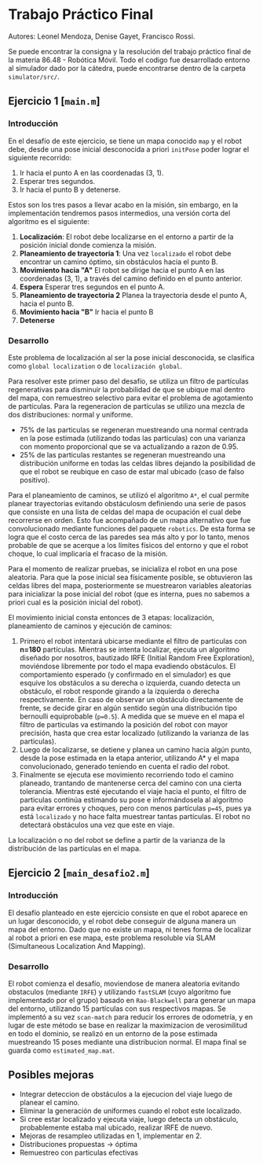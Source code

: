 # Trabajo Práctico Final

Autores: Leonel Mendoza, Denise Gayet, Francisco Rossi.

Se puede encontrar la consigna y la resolución del trabajo práctico final de la materia 86.48 - Robótica Móvil. Todo el codigo fue desarrollado entorno al simulador dado por la cátedra, puede encontrarse dentro de la carpeta `simulator/src/`.

## Ejercicio 1 [`main.m`]

### Introducción
En el desafío de este ejercicio, se tiene un mapa conocido `map` y el robot debe, desde una pose inicial desconocida a priori `initPose` poder lograr el siguiente recorrido:

1. Ir hacia el punto A en las coordenadas (3, 1).
2. Esperar tres segundos.
3. Ir hacia el punto B y detenerse.

Estos son los tres pasos a llevar acabo en la misión, sin embargo, en la implementación tendremos pasos intermedios, una versión corta del algoritmo es el siguiente:

1. **Localización**: El robot debe localizarse en el entorno a partir de la posición inicial donde comienza la misión.
2. **Planeamiento de trayectoria 1**: Una vez `localizado` el robot debe encontrar un camino óptimo, sin obstáculos hacia el punto B.
3. **Movimiento hacia "A"** El robot se dirige hacia el punto A en las coordenadas (3, 1), a través del camino definido en el punto anterior.
4. **Espera** Esperar tres segundos en el punto A.
5. **Planeamiento de trayectoria 2**  Planea la trayectoria desde el punto A, hacia el punto B.
6. **Movimiento hacia "B"** Ir hacia el punto B
7. **Detenerse**

### Desarrollo

Este problema de localización al ser la pose inicial desconocida, se clasifica como `global localization` o de `localización global`.

Para resolver este primer paso del desafío, se utiliza un filtro de partículas regenerativas para disminuir la probabilidad de que se ubique mal dentro del mapa, con remuestreo selectivo para evitar el problema de agotamiento de partículas. Para la regeneracion de partículas se utilizo una mezcla de dos distribuciones: normal y uniforme.

- 75% de las particulas se regeneran muestreando una normal centrada en la pose estimada (utilizando todas las particulas) con una varianza con momento proporcional que se va actualizando a razon de 0.95.
- 25% de las particulas restantes se regeneran muestreando una distribución uniforme en todas las celdas libres dejando la posibilidad de que el robot se reubique en caso de estar mal ubicado (caso de falso positivo).

Para el planeamiento de caminos, se utilizó el algoritmo `A*`, el cual permite planear trayectorias evitando obstáculosm definiendo una serie de pasos que consiste en una lista de celdas del mapa de ocupación el cual debe recorrerse en orden. Esto fue acompañado de un mapa alternativo que fue convolucionado mediante funciones del paquete `robotics`. De esta forma se logra que el costo cerca de las paredes sea más alto y por lo tanto, menos probable de que se acerque a los límites físicos del entorno y que el robot choque, lo cual implicaría el fracaso de la misión.

Para el momento de realizar pruebas, se inicializa el robot en una pose aleatoria.
Para que la pose inicial sea físicamente posible, se obtuvieron las celdas libres del mapa, posteriormente se muestrearon variables aleatorias para inicializar la pose inicial del robot (que es interna, pues no sabemos a priori cual es la posición inicial del robot).

El movimiento inicial consta entonces de 3 etapas: localización, planeamiento de caminos y ejecución de caminos:

1. Primero el robot intentará ubicarse mediante el filtro de particulas con **n=180** partículas. Mientras se intenta localizar, ejecuta un algoritmo diseñado por nosotros, bautizado IRFE (Initial Random Free Exploration), moviéndose libremente por todo el mapa evadiendo obstáculos. El comportamiento esperado (y confirmado en el simulador) es que esquive los obstáculos a su derecha o izquierda, cuando detecta un obstáculo, el robot responde girando a la izquierda o derecha respectivamente. En caso de observar un obstáculo directamente de frente, se decide girar en algún sentido según una distribución tipo bernoulli equiprobable (`p=0.5`). A medida que se mueve en el mapa el filtro de particulas va estimando la posición del robot con mayor precisión, hasta que crea estar localizado (utilizando la varianza de las particulas).
2. Luego de localizarse, se detiene y planea un camino hacia algún punto, desde la pose estimada en la etapa anterior, utilizando A* y el mapa convolucionado, generado teniendo en cuenta el radio del robot.
3. Finalmente se ejecuta ese movimiento recorriendo todo el camino planeado, trantando de mantenerse cerca del camino con una cierta tolerancia. Mientras esté ejecutando el viaje hacia el punto, el filtro de particulas continúa estimando su pose e informándosela al algoritmo para evitar errores y choques, pero con menos partículas `p=45`, pues ya está `localizado` y no hace falta muestrear tantas partículas. El robot no detectará obstáculos una vez que este en viaje.

La localización o no del robot se define a partir de la varianza de la distribución de las partículas en el mapa.

## Ejercicio 2 [`main_desafio2.m`]

### Introducción

El desafío planteado en este ejercicio consiste en que el robot aparece en un lugar desconocido, y el robot debe conseguir de alguna manera un mapa del entorno. Dado que no existe un mapa, ni tenes forma de localizar al robot a priori en ese mapa, este problema resoluble vía SLAM (Simultaneous Localization And Mapping).

### Desarrollo

El robot comienza el desafío, moviendose de manera aleatoria evitando obstaculos (mediante `IRFE`) y  utilizando `fastSLAM` (cuyo algoritmo fue implementado por el grupo) basado en `Rao-Blackwell` para generar un mapa del entorno, utilizando 15 partículas con sus respectivos mapas. Se implementó a su vez `scan-match` para reducir los errores de odometría, y en lugar de este método se base en realizar la maximizacion de verosimilitud en todo el dominio, se realizó en un entorno de la pose estimada muestreando 15 poses mediante una distribucion normal. El mapa final se guarda como `estimated_map.mat`.

## Posibles mejoras

- Integrar deteccion de obstáculos a la ejecucion del viaje luego de planear el camino.
- Eliminar la generación de uniformes cuando el robot este localizado.
- Si cree estar localizado y ejecuta viaje, luego detecta un obstáculo, probablemente estaba mal ubicado, realizar IRFE de nuevo.
- Mejoras de resampleo utilizadas en 1, implementar en 2.
- Distribuciones propuestas -> óptima
- Remuestreo con particulas efectivas
